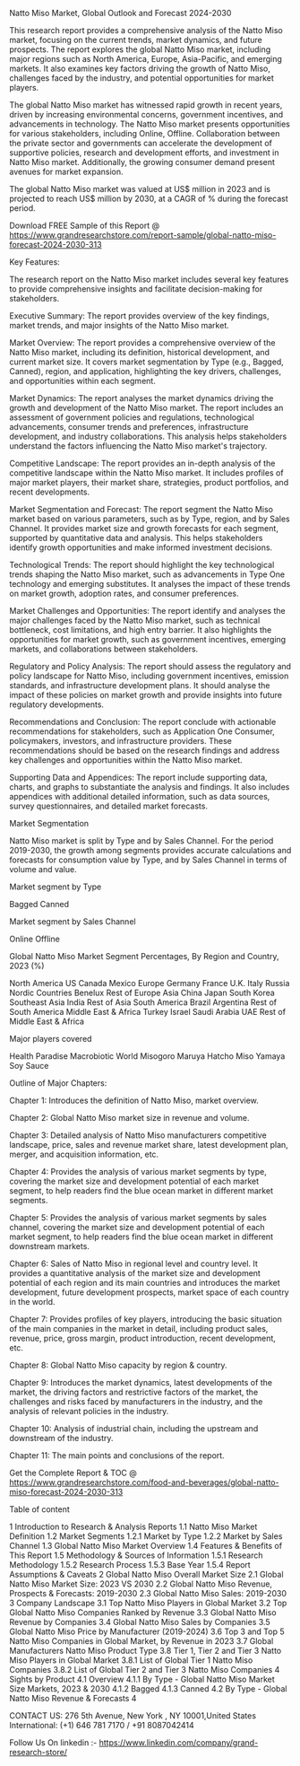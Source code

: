 Natto Miso Market, Global Outlook and Forecast 2024-2030

This research report provides a comprehensive analysis of the Natto Miso market, focusing on the current trends, market dynamics, and future prospects. The report explores the global Natto Miso market, including major regions such as North America, Europe, Asia-Pacific, and emerging markets. It also examines key factors driving the growth of Natto Miso, challenges faced by the industry, and potential opportunities for market players.

The global Natto Miso market has witnessed rapid growth in recent years, driven by increasing environmental concerns, government incentives, and advancements in technology. The Natto Miso market presents opportunities for various stakeholders, including Online, Offline. Collaboration between the private sector and governments can accelerate the development of supportive policies, research and development efforts, and investment in Natto Miso market. Additionally, the growing consumer demand present avenues for market expansion.

The global Natto Miso market was valued at US$ million in 2023 and is projected to reach US$ million by 2030, at a CAGR of % during the forecast period.

Download FREE Sample of this Report @ https://www.grandresearchstore.com/report-sample/global-natto-miso-forecast-2024-2030-313


Key Features:

The research report on the Natto Miso market includes several key features to provide comprehensive insights and facilitate decision-making for stakeholders.

Executive Summary: The report provides overview of the key findings, market trends, and major insights of the Natto Miso market.

Market Overview: The report provides a comprehensive overview of the Natto Miso market, including its definition, historical development, and current market size. It covers market segmentation by Type (e.g., Bagged, Canned), region, and application, highlighting the key drivers, challenges, and opportunities within each segment.

Market Dynamics: The report analyses the market dynamics driving the growth and development of the Natto Miso market. The report includes an assessment of government policies and regulations, technological advancements, consumer trends and preferences, infrastructure development, and industry collaborations. This analysis helps stakeholders understand the factors influencing the Natto Miso market's trajectory.

Competitive Landscape: The report provides an in-depth analysis of the competitive landscape within the Natto Miso market. It includes profiles of major market players, their market share, strategies, product portfolios, and recent developments.

Market Segmentation and Forecast: The report segment the Natto Miso market based on various parameters, such as by Type, region, and by Sales Channel. It provides market size and growth forecasts for each segment, supported by quantitative data and analysis. This helps stakeholders identify growth opportunities and make informed investment decisions.

Technological Trends: The report should highlight the key technological trends shaping the Natto Miso market, such as advancements in Type One technology and emerging substitutes. It analyses the impact of these trends on market growth, adoption rates, and consumer preferences.

Market Challenges and Opportunities: The report identify and analyses the major challenges faced by the Natto Miso market, such as technical bottleneck, cost limitations, and high entry barrier. It also highlights the opportunities for market growth, such as government incentives, emerging markets, and collaborations between stakeholders.

Regulatory and Policy Analysis: The report should assess the regulatory and policy landscape for Natto Miso, including government incentives, emission standards, and infrastructure development plans. It should analyse the impact of these policies on market growth and provide insights into future regulatory developments.

Recommendations and Conclusion: The report conclude with actionable recommendations for stakeholders, such as Application One Consumer, policymakers, investors, and infrastructure providers. These recommendations should be based on the research findings and address key challenges and opportunities within the Natto Miso market.

Supporting Data and Appendices: The report include supporting data, charts, and graphs to substantiate the analysis and findings. It also includes appendices with additional detailed information, such as data sources, survey questionnaires, and detailed market forecasts.

Market Segmentation

Natto Miso market is split by Type and by Sales Channel. For the period 2019-2030, the growth among segments provides accurate calculations and forecasts for consumption value by Type, and by Sales Channel in terms of volume and value.



Market segment by Type



Bagged
Canned


Market segment by Sales Channel



Online
Offline


Global Natto Miso Market Segment Percentages, By Region and Country, 2023 (%)



North America
US
Canada
Mexico
Europe
Germany
France
U.K.
Italy
Russia
Nordic Countries
Benelux
Rest of Europe
Asia
China
Japan
South Korea
Southeast Asia
India
Rest of Asia
South America
Brazil
Argentina
Rest of South America
Middle East & Africa
Turkey
Israel
Saudi Arabia
UAE
Rest of Middle East & Africa


Major players covered



Health Paradise
Macrobiotic World
Misogoro
Maruya Hatcho Miso
Yamaya Soy Sauce


Outline of Major Chapters:

Chapter 1: Introduces the definition of Natto Miso, market overview.

Chapter 2: Global Natto Miso market size in revenue and volume.

Chapter 3: Detailed analysis of Natto Miso manufacturers competitive landscape, price, sales and revenue market share, latest development plan, merger, and acquisition information, etc.

Chapter 4: Provides the analysis of various market segments by type, covering the market size and development potential of each market segment, to help readers find the blue ocean market in different market segments.

Chapter 5: Provides the analysis of various market segments by sales channel, covering the market size and development potential of each market segment, to help readers find the blue ocean market in different downstream markets.

Chapter 6: Sales of Natto Miso in regional level and country level. It provides a quantitative analysis of the market size and development potential of each region and its main countries and introduces the market development, future development prospects, market space of each country in the world.

Chapter 7: Provides profiles of key players, introducing the basic situation of the main companies in the market in detail, including product sales, revenue, price, gross margin, product introduction, recent development, etc.

Chapter 8: Global Natto Miso capacity by region & country.

Chapter 9: Introduces the market dynamics, latest developments of the market, the driving factors and restrictive factors of the market, the challenges and risks faced by manufacturers in the industry, and the analysis of relevant policies in the industry.

Chapter 10: Analysis of industrial chain, including the upstream and downstream of the industry.

Chapter 11: The main points and conclusions of the report.

Get the Complete Report & TOC @ https://www.grandresearchstore.com/food-and-beverages/global-natto-miso-forecast-2024-2030-313

Table of content

1 Introduction to Research & Analysis Reports
1.1 Natto Miso Market Definition
1.2 Market Segments
1.2.1 Market by Type
1.2.2 Market by Sales Channel
1.3 Global Natto Miso Market Overview
1.4 Features & Benefits of This Report
1.5 Methodology & Sources of Information
1.5.1 Research Methodology
1.5.2 Research Process
1.5.3 Base Year
1.5.4 Report Assumptions & Caveats
2 Global Natto Miso Overall Market Size
2.1 Global Natto Miso Market Size: 2023 VS 2030
2.2 Global Natto Miso Revenue, Prospects & Forecasts: 2019-2030
2.3 Global Natto Miso Sales: 2019-2030
3 Company Landscape
3.1 Top Natto Miso Players in Global Market
3.2 Top Global Natto Miso Companies Ranked by Revenue
3.3 Global Natto Miso Revenue by Companies
3.4 Global Natto Miso Sales by Companies
3.5 Global Natto Miso Price by Manufacturer (2019-2024)
3.6 Top 3 and Top 5 Natto Miso Companies in Global Market, by Revenue in 2023
3.7 Global Manufacturers Natto Miso Product Type
3.8 Tier 1, Tier 2 and Tier 3 Natto Miso Players in Global Market
3.8.1 List of Global Tier 1 Natto Miso Companies
3.8.2 List of Global Tier 2 and Tier 3 Natto Miso Companies
4 Sights by Product
4.1 Overview
4.1.1 By Type - Global Natto Miso Market Size Markets, 2023 & 2030
4.1.2 Bagged
4.1.3 Canned
4.2 By Type - Global Natto Miso Revenue & Forecasts
4

CONTACT US:
276 5th Avenue, New York , NY 10001,United States
International: (+1) 646 781 7170 / +91 8087042414

Follow Us On linkedin :- https://www.linkedin.com/company/grand-research-store/
 
